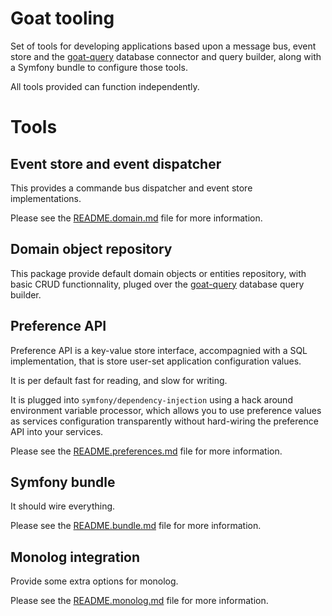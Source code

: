 # Goat tooling

Set of tools for developing applications based upon a message bus, event store
and the [goat-query](https://github.com/pounard/goat-query) database connector
and query builder, along with a Symfony bundle to configure those tools.

All tools provided can function independently.

# Tools

## Event store and event dispatcher

This provides a commande bus dispatcher and event store implementations.

Please see the [README.domain.md](./README.domain.md) file for more information.

## Domain object repository

This package provide default domain objects or entities repository, with basic
CRUD functionnality, pluged over the
[goat-query](https://github.com/pounard/goat-query) database query builder.

## Preference API

Preference API is a key-value store interface, accompagnied with a SQL
implementation, that is store user-set application configuration values.

It is per default fast for reading, and slow for writing.

It is plugged into `symfony/dependency-injection` using a hack around
environment variable processor, which allows you to use preference values
as services configuration transparently without hard-wiring the preference
API into your services.

Please see the [README.preferences.md](./README.preferences.md) file for more
information.

## Symfony bundle

It should wire everything.

Please see the [README.bundle.md](./README.bundle.md) file for more information.

## Monolog integration

Provide some extra options for monolog.

Please see the [README.monolog.md](./README.monolog.md) file for more information.

